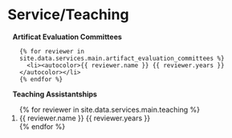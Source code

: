 # Service/Teaching

<div class="publications">
  <h4 style="margin:0 10px 0;">Artificat Evaluation Committees</h4>
  <ol class="bibliography">

    {% for reviewer in site.data.services.main.artifact_evaluation_committees %}
      <li><autocolor>{{ reviewer.name }} {{ reviewer.years }}</autocolor></li>
    {% endfor %}
  </ol>

  <h4 style="margin:0 10px 0;">Teaching Assistantships</h4>
  <ol class="bibliography">
    {% for reviewer in site.data.services.main.teaching %}
      <li><autocolor>{{ reviewer.name }} {{ reviewer.years }}</autocolor></li>
    {% endfor %}
  </ol>
</div>
